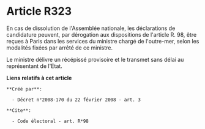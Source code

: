 # Article R323

En cas de dissolution de l'Assemblée nationale, les déclarations de candidature peuvent, par dérogation aux dispositions de
l'article R. 98, être reçues à Paris dans les services du ministre chargé de l'outre-mer, selon les modalités fixées par
arrêté de ce ministre. 

Le ministre délivre un récépissé provisoire et le transmet sans délai au représentant de l'Etat.

**Liens relatifs à cet article**

	**Créé par**:

	  - Décret n°2008-170 du 22 février 2008 - art. 3

	**Cite**:

	  - Code électoral - art. R*98
